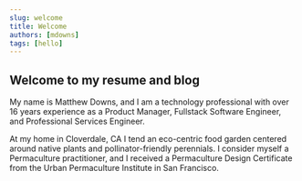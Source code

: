 ```yaml
---
slug: welcome
title: Welcome
authors: [mdowns]
tags: [hello]
---
```

## Welcome to my resume and blog

My name is Matthew Downs, and I am a technology professional with over 16 years experience as a Product Manager, Fullstack Software Engineer, and Professional Services Engineer.

At my home in Cloverdale, CA I tend an eco-centric food garden centered around native plants and pollinator-friendly perennials.  I consider myself a Permaculture practitioner, and I received a Permaculture Design Certificate from the Urban Permaculture Institute in San Francisco.



